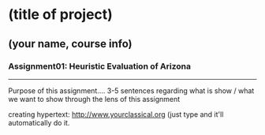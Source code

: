 # (title of project) 
## (your name, course info) 

### Assignment01: Heuristic Evaluation of Arizona 

---

Purpose of this assignment.... 3-5 sentences regarding what is show / what we want to show through the lens of this assignment

creating hypertext: http://www.yourclassical.org (just type and it'll automatically do it. 


